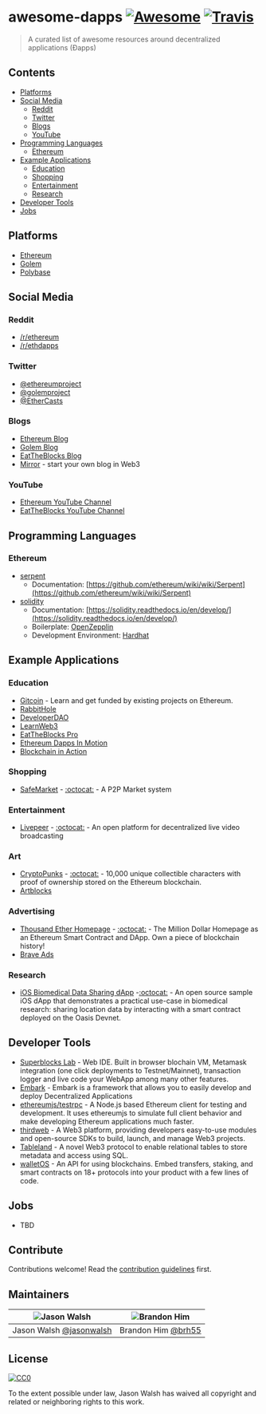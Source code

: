 # awesome-dapps [![Awesome](https://cdn.rawgit.com/sindresorhus/awesome/d7305f38d29fed78fa85652e3a63e154dd8e8829/media/badge.svg?style=flat-square)](https://github.com/sindresorhus/awesome) [![Travis](https://img.shields.io/travis/jasonwalsh/awesome-dapps.svg?style=flat-square)](https://travis-ci.org/jasonwalsh/awesome-dapps)

> A curated list of awesome resources around decentralized applications (Ðapps)

## Contents

- [Platforms](#platforms)
- [Social Media](#social-media)
  - [Reddit](#reddit)
  - [Twitter](#twitter)
  - [Blogs](#blogs)
  - [YouTube](#youtube)
- [Programming Languages](#programming-languages)
  - [Ethereum](#ethereum)
- [Example Applications](#example-applications)
  - [Education](#education)
  - [Shopping](#shopping)
  - [Entertainment](#entertainment)
  - [Research](#research)
- [Developer Tools](#developer-tools)
- [Jobs](#jobs)

## Platforms

- [Ethereum](https://ethereum.org/)
- [Golem](https://golem.network/)
- [Polybase](https://polybase.xyz)

## Social Media

### Reddit

- [/r/ethereum](https://www.reddit.com/r/ethereum/)
- [/r/ethdapps](https://www.reddit.com/r/ethdapps/)

### Twitter

- [@ethereumproject](https://twitter.com/ethereumproject)
- [@golemproject](https://twitter.com/golemproject)
- [@EtherCasts](https://twitter.com/EtherCasts)

### Blogs

- [Ethereum Blog](https://blog.ethereum.org/)
- [Golem Blog](https://blog.golemproject.net/)
- [EatTheBlocks Blog](https://eattheblocks.com)
- [Mirror](https://mirror.xyz/) - start your own blog in Web3

### YouTube

- [Ethereum YouTube Channel](https://www.youtube.com/channel/UC6rYoXJ_3BbPyWx_GQDDRRQ)
- [EatTheBlocks YouTube Channel](https://www.youtube.com/c/eattheblocks)

## Programming Languages

### Ethereum

- [serpent](https://github.com/ethereum/serpent)
  - Documentation: [https://github.com/ethereum/wiki/wiki/Serpent](https://github.com/ethereum/wiki/wiki/Serpent)
- [solidity](https://github.com/ethereum/solidity)
  - Documentation: [https://solidity.readthedocs.io/en/develop/](https://solidity.readthedocs.io/en/develop/)
  - Boilerplate: [OpenZepplin](https://openzeppelin.com/contracts/)
  - Development Environment: [Hardhat](https://hardhat.org/)

## Example Applications

### Education

- [Gitcoin](https://gitcoin.co/) - Learn and get funded by existing projects on Ethereum.
- [RabbitHole](https://rabbithole.gg/)
- [DeveloperDAO](https://twitter.com/developer_dao)
- [LearnWeb3](https://www.learnweb3.io/)
- [EatTheBlocks Pro](http://pro.eattheblocks.com)
- [Ethereum Dapps In Motion](https://www.manning.com/livevideo/ethereum-dapps-in-motion)
- [Blockchain in Action](https://www.manning.com/books/blockchain-in-action)

### Shopping

- [SafeMarket](https://safemarket.github.io/) - [:octocat:](https://github.com/SafeMarket) - A P2P Market system

### Entertainment

- [Livepeer](https://livepeer.org/) - [:octocat:](https://github.com/livepeer) - An open platform for decentralized live video broadcasting

### Art

- [CryptoPunks](http://www.larvalabs.com/cryptopunks) - [:octocat:](https://github.com/larvalabs/cryptopunks) - 10,000 unique collectible characters with proof of ownership stored on the Ethereum blockchain.
- [Artblocks](https://artblocks.io)

### Advertising

- [Thousand Ether Homepage](https://thousandetherhomepage.com) - [:octocat:](https://github.com/thousandetherhomepage/ketherhomepage) - The Million Dollar Homepage as an Ethereum Smart Contract and DApp. Own a piece of blockchain history!
- [Brave Ads](https://brave.com/brave-ads/)

### Research

- [iOS Biomedical Data Sharing dApp](https://github.com/HD2i/Geolocation-iOS) -[:octocat:](https://github.com/HD2i/Geolocation-iOS) -  An open source sample iOS dApp that demonstrates a practical use-case in biomedical research: sharing location data by interacting with a smart contract deployed on the Oasis Devnet.

## Developer Tools

- [Superblocks Lab](https://superblocks.com/lab/) - Web IDE. Built in browser blochain VM, Metamask integration (one click deployments to Testnet/Mainnet), transaction logger and live code your WebApp among many other features. 
- [Embark](https://github.com/iurimatias/embark-framework) - Embark is a framework that allows you to easily develop and deploy Decentralized Applications
- [ethereumjs/testrpc](https://github.com/ethereumjs/testrpc) - A Node.js based Ethereum client for testing and development. It uses ethereumjs to simulate full client behavior and make developing Ethereum applications much faster.
- [thirdweb](https://thirdweb.com) - A Web3 platform, providing developers easy-to-use modules and open-source SDKs to build, launch, and manage Web3 projects.
- [Tableland](https://tableland.xyz) - A novel Web3 protocol to enable relational tables to store metadata and access using SQL.
- [walletOS](https://www.pinestreetlabs.com/walletos/) - An API for using blockchains. Embed transfers, staking, and smart contracts on 18+ protocols into your product with a few lines of code.


## Jobs

- TBD

## Contribute

Contributions welcome! Read the [contribution guidelines](contributing.md) first.

## Maintainers

| ![Jason Walsh](https://avatars3.githubusercontent.com/u/2184329?v=3&s=128)     | ![Brandon Him](https://avatars3.githubusercontent.com/u/6020066?v=3&s=128) |
|--------------------------------------------------------------------------------|----------------------------------------------------------------------------|
| Jason Walsh [@jasonwalsh](https://github.com/jasonwalsh)                       | Brandon Him [@brh55](https://github.com/brh55)                             |

## License

[![CC0](http://mirrors.creativecommons.org/presskit/buttons/88x31/svg/cc-zero.svg)](http://creativecommons.org/publicdomain/zero/1.0)

To the extent possible under law, Jason Walsh has waived all copyright and
related or neighboring rights to this work.
